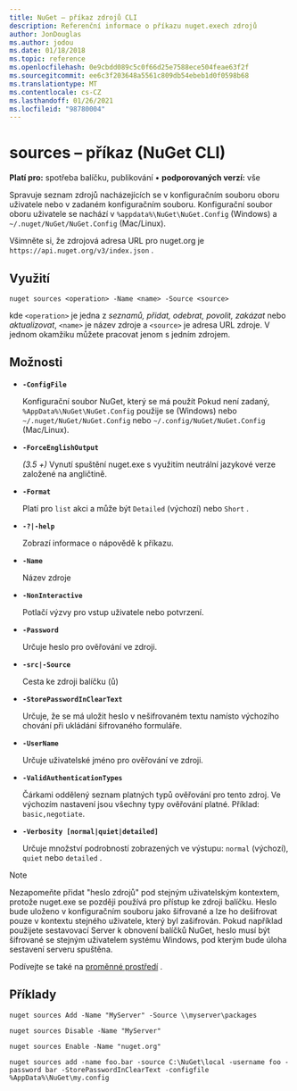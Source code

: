 ```yaml
---
title: NuGet – příkaz zdrojů CLI
description: Referenční informace o příkazu nuget.exech zdrojů
author: JonDouglas
ms.author: jodou
ms.date: 01/18/2018
ms.topic: reference
ms.openlocfilehash: 0e9cbdd089c5c0f66d25e7588ece504feae63f2f
ms.sourcegitcommit: ee6c3f203648a5561c809db54ebeb1d0f0598b68
ms.translationtype: MT
ms.contentlocale: cs-CZ
ms.lasthandoff: 01/26/2021
ms.locfileid: "98780004"
---
```

# <a name="sources-command-nuget-cli"></a>sources – příkaz (NuGet CLI)

**Platí pro:** spotřeba balíčku, publikování &bullet; **podporovaných verzí:** vše

Spravuje seznam zdrojů nacházejících se v konfiguračním souboru oboru uživatele nebo v zadaném konfiguračním souboru. Konfigurační soubor oboru uživatele se nachází v `%appdata%\NuGet\NuGet.Config` (Windows) a `~/.nuget/NuGet/NuGet.Config` (Mac/Linux).

Všimněte si, že zdrojová adresa URL pro nuget.org je `https://api.nuget.org/v3/index.json` .

## <a name="usage"></a>Využití

```cli
nuget sources <operation> -Name <name> -Source <source>
```

kde `<operation>` je jedna z *seznamů, přidat, odebrat, povolit, zakázat* nebo *aktualizovat*, `<name>` je název zdroje a `<source>` je adresa URL zdroje. V jednom okamžiku můžete pracovat jenom s jedním zdrojem.

## <a name="options"></a>Možnosti

- **`-ConfigFile`**

  Konfigurační soubor NuGet, který se má použít Pokud není zadaný, `%AppData%\NuGet\NuGet.Config` použije se (Windows) nebo `~/.nuget/NuGet/NuGet.Config` nebo `~/.config/NuGet/NuGet.Config` (Mac/Linux).

- **`-ForceEnglishOutput`**

  *(3.5 +)* Vynutí spuštění nuget.exe s využitím neutrální jazykové verze založené na angličtině.

- **`-Format`**

  Platí pro `list` akci a může být `Detailed` (výchozí) nebo `Short` .

- **`-?|-help`**

  Zobrazí informace o nápovědě k příkazu.

- **`-Name`**

  Název zdroje

- **`-NonInteractive`**

  Potlačí výzvy pro vstup uživatele nebo potvrzení.

- **`-Password`**

  Určuje heslo pro ověřování ve zdroji.

- **`-src|-Source`**

  Cesta ke zdroji balíčku (ů)

- **`-StorePasswordInClearText`**

  Určuje, že se má uložit heslo v nešifrovaném textu namísto výchozího chování při ukládání šifrovaného formuláře.

- **`-UserName`**

  Určuje uživatelské jméno pro ověřování ve zdroji.

- **`-ValidAuthenticationTypes`**

  Čárkami oddělený seznam platných typů ověřování pro tento zdroj. Ve výchozím nastavení jsou všechny typy ověřování platné. Příklad: `basic,negotiate`.

- **`-Verbosity [normal|quiet|detailed]`**

  Určuje množství podrobností zobrazených ve výstupu: `normal` (výchozí), `quiet` nebo `detailed` .

> [!Note]
> Nezapomeňte přidat "heslo zdrojů" pod stejným uživatelským kontextem, protože nuget.exe se později používá pro přístup ke zdroji balíčku. Heslo bude uloženo v konfiguračním souboru jako šifrované a lze ho dešifrovat pouze v kontextu stejného uživatele, který byl zašifrován. Pokud například použijete sestavovací Server k obnovení balíčků NuGet, heslo musí být šifrované se stejným uživatelem systému Windows, pod kterým bude úloha sestavení serveru spuštěna.

Podívejte se také na [proměnné prostředí](cli-ref-environment-variables.md) .

## <a name="examples"></a>Příklady

```cli
nuget sources Add -Name "MyServer" -Source \\myserver\packages

nuget sources Disable -Name "MyServer"

nuget sources Enable -Name "nuget.org"

nuget sources add -name foo.bar -source C:\NuGet\local -username foo -password bar -StorePasswordInClearText -configfile %AppData%\NuGet\my.config
```
